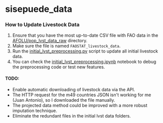 # sisepuede_data

### How to Update Livestock Data

1. Ensure that you have the most up-to-date CSV file with FAO data in the [AFOLU/pop_lvst_data_raw](AFOLU/pop_lvst_data_raw) directory.
2. Make sure the file is named `FAOSTAT_livestock_data`.
3. Run the [initial_lvst_preprocessing.py](data_processing_scripts_AFOLU/initial_lvst_preprocessing.py) script to update all initial livestock data.
4. You can check the [initial_lvst_preprocessing.ipynb](data_processing_scripts_AFOLU/initial_lvst_preprocessing.ipynb) notebook to debug the preprocessing code or test new features.

#### TODO:
- Enable automatic downloading of livestock data via the API.
- The HTTP request for the m49 countries JSON isn't working for me (Juan Antonio), so I downloaded the file manually.
- The projected data method could be improved with a more robust imputation technique.
- Eliminate the redundant files in the initial lvst data folders.